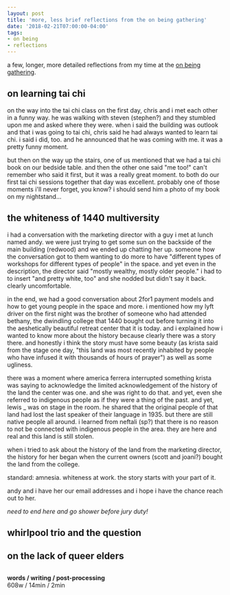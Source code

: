 ```yaml
---
layout: post
title: 'more, less brief reflections from the on being gathering'
date: '2018-02-21T07:00:00-04:00'
tags:
- on being
- reflections
--- 
```


a few, longer, more detailed reflections from my time at the [on being gathering](https://onbeing.org/on-being-gathering/).

## on learning tai chi

on the way into the tai chi class on the first day, chris and i met each other in a funny way. he was walking with steven (stephen?) and they stumbled upon me and asked where they were. when i said the building was outlook and that i was going to tai chi, chris said he had always wanted to learn tai chi. i said i did, too. and he announced that he was coming with me. it was a pretty funny moment.

but then on the way up the stairs, one of us mentioned that we had a tai chi book on our bedside table. and then the other one said "me too!" can't remember who said it first, but it was a really great moment. to both do our first tai chi sessions together that day was excellent. probably one of those moments i'll never forget, you know? i should send him a photo of my book on my nightstand...

## the whiteness of 1440 multiversity

i had a conversation with the marketing director with a guy i met at lunch named andy. we were just trying to get some sun on the backside of the main building (redwood) and we ended up chatting her up. someone how the conversation got to them wanting to do more to have "different types of workshops for different types of people" in the space. and yet even in the description, the director said "mostly wealthy, mostly older people." i had to to insert "and pretty white, too" and she nodded but didn't say it back. clearly uncomfortable. 

in the end, we had a good conversation about 2for1 payment models and how to get young people in the space and more. i mentioned how my lyft driver on the first night was the brother of someone who had attended bethany, the dwindling college that 1440 bought out before turning it into the aeshetically beautiful retreat center that it is today. and i explained how i wanted to know more about the history because clearly there was a story there. and honestly i think the story must have some beauty (as krista said from the stage one day, "this land was most recently inhabited by people who have infused it with thousands of hours of prayer") as well as some ugliness. 

there was a moment where america ferrera interrupted something krista was saying to acknowledge the limited acknowledgement of the history of the land the center was one. and she was right to do that. and yet, even she referred to indigenous people as if they were a thing of the past. and yet, lewis _ was on stage in the room. he shared that the original people of that land had lost the last speaker of their language in 1935. but there are still native people all around. i learned from neftali (sp?) that there is no reason to not be connected with indigenous people in the area. they are here and real and this land is still stolen. 

when i tried to ask about the history of the land from the marketing director, the history for her began when the current owners (scott and joani?) bought the land from the college. 

standard: amnesia. whiteness at work. the story starts with your part of it. 

andy and i have her our email addresses and i hope i have the chance reach out to her. 

_need to end here and go shower before jury duty!_

## whirlpool trio and the question

## on the lack of queer elders

## 

<!-- hyperlink bank -->


<!-- &#042; = asterisk -->
<!-- &#039; = single quote '-->

**words / writing / post-processing**  
608w / 14min / 2min 